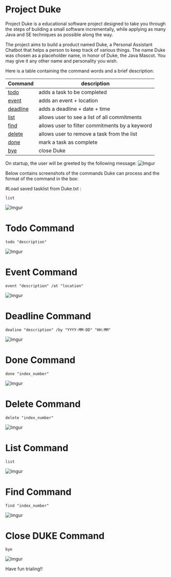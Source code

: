 # Project Duke

Project Duke is a educational software project designed to take you through the steps of building a small software incrementally, while applying as many Java and SE techniques as possible along the way.

The project aims to build a product named Duke, a Personal Assistant Chatbot that helps a person to keep track of various things. The name Duke was chosen as a placeholder name, in honor of Duke, the Java Mascot. You may give it any other name and personality you wish.

Here is a table containing the command words and a brief description:

Command | description
------------ | -------------
[todo](#todo-command) | adds a task to be completed
[event](#event-command) | adds an event + location 
[deadline](#deadline-command) | adds a deadline + date + time
[list](#list-command) | allows user to see a list of all commitments
[find](#find-command) | allows user to filter commitments by a keyword
[delete](#delete-command) | allows user to remove a task from the list
[done](#done-command) | mark a task as complete
[bye](#close-duke-command) | close Duke

On startup, the user will be greeted by the following message:
![Imgur](https://i.imgur.com/tW87ITA.jpg)

Below contains screenshots of the commands Duke can process and the format of the command in the box:

#Load saved tasklist from Duke.txt :
   ```
  list
   ```
![Imgur](https://i.imgur.com/vdB5yXK.jpg)

# Todo Command

   ```
  todo "description"
   ```
![Imgur](https://i.imgur.com/3NFVn3U.jpg)

# Event Command

   ```
  event "description" /at "location"
   ```
![Imgur](https://i.imgur.com/fcUClHK.jpg)

# Deadline Command

   ```
  dealine "description" /by "YYYY-MM-DD" "HH:MM"
   ```
![Imgur](https://i.imgur.com/xL42jdE.jpg)

# Done Command

   ```
  done "index_number"
   ```
![Imgur](https://i.imgur.com/Hs0F7Ej.jpg)

# Delete Command

   ```
 delete "index_number"
   ```
![Imgur](https://i.imgur.com/1tfECL4.jpg)

# List Command

   ```
  list
   ```

![Imgur](https://i.imgur.com/BOq0AwX.jpg)

# Find Command

   ```
  find "index_number"
   ```
![Imgur](https://i.imgur.com/XcLGGCH.jpg)

# Close DUKE Command

   ```
 bye
   ```
![Imgur](https://i.imgur.com/MJVdEue.jpg)

Have fun trialing!!
